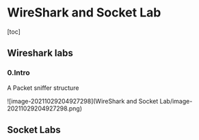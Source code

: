 # WireShark and Socket Lab

[toc]

## Wireshark labs

### 0.Intro

A Packet sniffer structure

![image-20211029204927298](WireShark and Socket Lab/image-20211029204927298.png)

## Socket Labs

